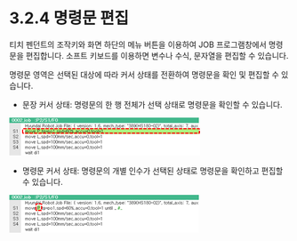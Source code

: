 ﻿# 3.2.4 명령문 편집

티치 펜던트의 조작키와 화면 하단의 메뉴 버튼을 이용하여 JOB 프로그램창에서 명령문을 편집합니다. 소프트 키보드를 이용하면 변수나 수식, 문자열을 편집할 수 있습니다.

명령문 영역은 선택된 대상에 따라 커서 상태를 전환하여 명령문을 확인 및 편집할 수 있습니다.

* 문장 커서 상태: 명령문의 한 행 전체가 선택 상태로 명령문을 확인할 수 있습니다. 

![](../../../_assets/tp630/pane-prog-cmd-edit.png)


* 명령문 커서 상태: 명령문의 개별 인수가 선택된 상태로 명령문을 확인하고 편집할 수 있습니다.

![](../../../_assets/tp630/pane-prog-cmd-edit1.png)





